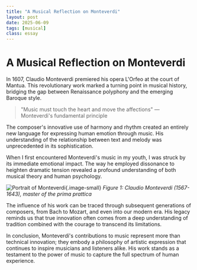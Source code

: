 ```yaml
---
title: "A Musical Reflection on Monteverdi"
layout: post
date: 2025-06-09
tags: [musical]
class: essay
---
```


# A Musical Reflection on Monteverdi

<!-- Drop cap will be automatically applied to the first paragraph -->
In <span class="oldstyle">1607</span>, Claudio Monteverdi premiered his opera L'Orfeo at the court of Mantua. This revolutionary work marked a turning point in musical history, bridging the gap between Renaissance polyphony and the emerging Baroque style.

<blockquote class="poetic">
  "Music must touch the heart and move the affections"
  — Monteverdi's fundamental principle
</blockquote>

The composer's innovative use of harmony and rhythm created an entirely new language for expressing human emotion through music. His understanding of the relationship between text and melody was unprecedented in its sophistication.

<div class="ornament musical"></div>
When I first encountered Monteverdi's music in my youth, I was struck by its immediate emotional impact. The way he employed dissonance to heighten dramatic tension revealed a profound understanding of both musical theory and human psychology.

![Portrait of Monteverdi](monteverdi-portrait.jpg){.image-small}
*Figure 1: Claudio Monteverdi (<span class="oldstyle">1567</span>-<span class="oldstyle">1643</span>), master of the prima prattica*

The influence of his work can be traced through subsequent generations of composers, from Bach to Mozart, and even into our modern era. His legacy reminds us that true innovation often comes from a deep understanding of tradition combined with the courage to transcend its limitations.

<div class="ornament musical"></div>
In conclusion, Monteverdi's contributions to music represent more than technical innovation; they embody a philosophy of artistic expression that continues to inspire musicians and listeners alike. His work stands as a testament to the power of music to capture the full spectrum of human experience.
<!-- 
Document formatted with Typographic Formatter for Animal Rationis Capax
Content type detected: musical
Essay classification: Yes
Generated: 2025-06-09 13:39:00
-->